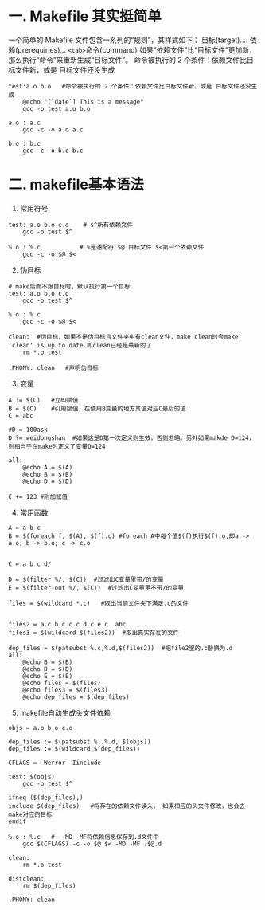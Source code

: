 # 一. Makefile 其实挺简单

一个简单的 Makefile 文件包含一系列的“规则”，其样式如下：
    目标(target)…: 依赖(prerequiries)…
        `<tab>`命令(command)
    如果“依赖文件”比“目标文件”更加新，那么执行“命令”来重新生成“目标文件”。
    命令被执行的 2 个条件：依赖文件比目标文件新，或是 目标文件还没生成

```shell
test:a.o b.o   #命令被执行的 2 个条件：依赖文件比目标文件新，或是 目标文件还没生成
	@echo "[`date`] This is a message"
	gcc -o test a.o b.o

a.o : a.c
	gcc -c -o a.o a.c

b.o : b.c
	gcc -c -o b.o b.c
```

# 二. makefile基本语法

1. 常用符号

```shell
test: a.o b.o c.o    # $^所有依赖文件
	gcc -o test $^  

%.o : %.c           # %是通配符 $@ 目标文件 $<第一个依赖文件
	gcc -c -o $@ $<
```

2. 伪目标

```shell
# make后面不跟目标时，默认执行第一个目标
test: a.o b.o c.o
	gcc -o test $^

%.o : %.c
	gcc -c -o $@ $<

clean:  #伪目标，如果不是伪目标且文件夹中有clean文件，make clean时会make: 'clean' is up to date.即clean已经是最新的了
	rm *.o test

.PHONY: clean	#声明伪目标
```

3. 变量

```shell
A := $(C)   #立即赋值
B = $(C)    #引用赋值，在使用B变量的地方其值对应C最后的值
C = abc 

#D = 100ask
D ?= weidongshan  #如果这是D第一次定义则生效，否则忽略。另外如果makde D=124，则相当于在make时定义了变量D=124

all:
	@echo A = $(A)
	@echo B = $(B)
	@echo D = $(D)

C += 123 #附加赋值
```

4. 常用函数
```shell
A = a b c 
B = $(foreach f, $(A), $(f).o) #foreach A中每个值$(f)执行$(f).o,即a -> a.o; b -> b.o; c -> c.o


C = a b c d/

D = $(filter %/, $(C))  #过滤出C变量里带/的变量
E = $(filter-out %/, $(C))  #过滤出C变量里不带/的变量

files = $(wildcard *.c)   #取出当前文件夹下满足.c的文件


files2 = a.c b.c c.c d.c e.c  abc
files3 = $(wildcard $(files2))  #取出真实存在的文件

dep_files = $(patsubst %.c,%.d,$(files2))  #把file2里的.c替换为.d
all:
	@echo B = $(B)
	@echo D = $(D)
	@echo E = $(E)
	@echo files = $(files)
	@echo files3 = $(files3)
	@echo dep_files = $(dep_files)
```
5. makefile自动生成头文件依赖
```shell
objs = a.o b.o c.o

dep_files := $(patsubst %,.%.d, $(objs))
dep_files := $(wildcard $(dep_files))

CFLAGS = -Werror -Iinclude

test: $(objs)
	gcc -o test $^

ifneq ($(dep_files),)
include $(dep_files)   #将存在的依赖文件读入， 如果相应的头文件修改，也会去make对应的目标
endif

%.o : %.c   #  -MD -MF将依赖信息保存到.d文件中
	gcc $(CFLAGS) -c -o $@ $< -MD -MF .$@.d

clean:
	rm *.o test

distclean:
	rm $(dep_files)
	
.PHONY: clean	
```
